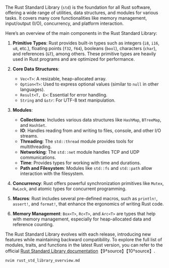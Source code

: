 The Rust Standard Library (`std`) is the foundation for all Rust software, offering a wide range of utilities, data structures, and modules for various tasks. It covers many core functionalities like memory management, input/output (I/O), concurrency, and platform interaction.

Here’s an overview of the main components in the Rust Standard Library:

1. **Primitive Types**: Rust provides built-in types such as integers (`i8`, `i16`, `u8`, etc.), floating points (`f32`, `f64`), booleans (`bool`), characters (`char`), and references (`&T`), among others. These primitive types are heavily used in Rust programs and are optimized for performance.

2. **Core Data Structures**:

   - `Vec<T>`: A resizable, heap-allocated array.
   - `Option<T>`: Used to express optional values (similar to `null` in other languages).
   - `Result<T, E>`: Essential for error handling.
   - `String` and `&str`: For UTF-8 text manipulation.

3. **Modules**:

   - **Collections**: Includes various data structures like `HashMap`, `BTreeMap`, and `HashSet`.
   - **IO**: Handles reading from and writing to files, console, and other I/O streams.
   - **Threading**: The `std::thread` module provides tools for multithreading.
   - **Networking**: The `std::net` module handles TCP and UDP communications.
   - **Time**: Provides types for working with time and durations.
   - **Path and Filesystem**: Modules like `std::fs` and `std::path` allow interaction with the filesystem.

4. **Concurrency**: Rust offers powerful synchronization primitives like `Mutex`, `RwLock`, and atomic types for concurrent programming.

5. **Macros**: Rust includes several pre-defined macros, such as `println!`, `assert!`, and `format!`, that enhance the ergonomics of writing Rust code.

6. **Memory Management**: `Box<T>`, `Rc<T>`, and `Arc<T>` are types that help with memory management, especially for heap-allocated data and reference counting.

The Rust Standard Library evolves with each release, introducing new features while maintaining backward compatibility. To explore the full list of modules, traits, and functions in the latest Rust version, you can refer to the official [Rust Standard Library documentation](https://doc.rust-lang.org/std/index.html)【9†source】【10†source】.

```bash
nvim rust_std_library_overview.md
```
